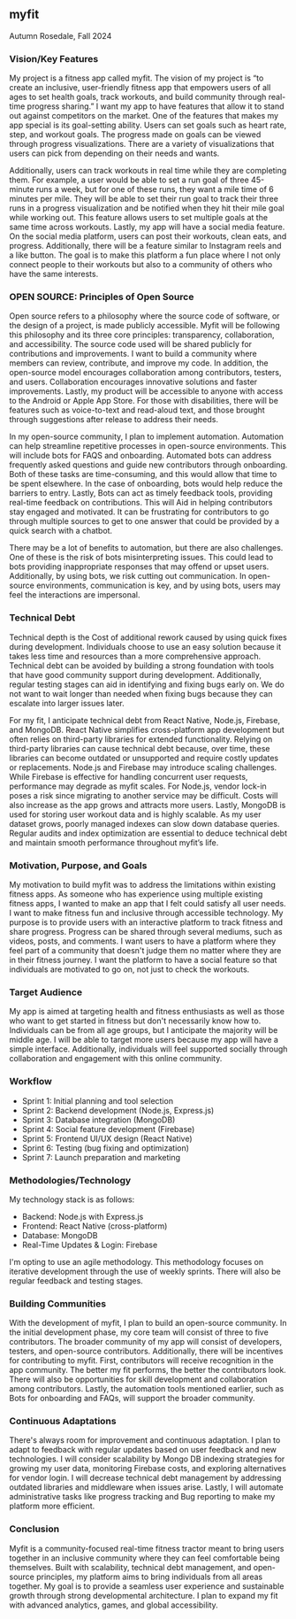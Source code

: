 ## myfit
Autumn Rosedale, Fall 2024

### Vision/Key Features
My project is a fitness app called myfit. The vision of my project is “to create an inclusive, user-friendly fitness app that empowers users of all ages to set health goals, track workouts, and build community through real-time progress sharing.” I want my app to have features that allow it to stand out against competitors on the market. One of the features that makes my app special is its goal-setting ability. Users can set goals such as heart rate, step, and workout goals. The progress made on goals can be viewed through progress visualizations. There are a variety of visualizations that users can pick from depending on their needs and wants. 

Additionally, users can track workouts in real time while they are completing them. For example, a user would be able to set a run goal of three 45-minute runs a week, but for one of these runs, they want a mile time of 6 minutes per mile. They will be able to set their run goal to track their three runs in a progress visualization and be notified when they hit their mile goal while working out. This feature allows users to set multiple goals at the same time across workouts. Lastly, my app will have a social media feature. On the social media platform, users can post their workouts, clean eats, and progress. Additionally, there will be a feature similar to Instagram reels and a like button. The goal is to make this platform a fun place where I not only connect people to their workouts but also to a community of others who have the same interests.

### OPEN SOURCE: Principles of Open Source
Open source refers to a philosophy where the source code of software, or the design of a project, is made publicly accessible. Myfit will be following this philosophy and its three core principles: transparency, collaboration, and accessibility. The source code used will be shared publicly for contributions and improvements. I want to build a community where members can review, contribute, and improve my code. In addition, the open-source model encourages collaboration among contributors, testers, and users. Collaboration encourages innovative solutions and faster improvements. Lastly, my product will be accessible to anyone with access to the Android or Apple App Store. For those with disabilities, there will be features such as voice-to-text and read-aloud text, and those brought through suggestions after release to address their needs. 

In my open-source community, I plan to implement automation. Automation can help streamline repetitive processes in open-source environments. This will include bots for FAQS and onboarding. Automated bots can address frequently asked questions and guide new contributors through onboarding. Both of these tasks are time-consuming, and this would allow that time to be spent elsewhere. In the case of onboarding, bots would help reduce the barriers to entry. Lastly, Bots can act as timely feedback tools, providing real-time feedback on contributions. This will Aid in helping contributors stay engaged and motivated. It can be frustrating for contributors to go through multiple sources to get to one answer that could be provided by a quick search with a chatbot.

There may be a lot of benefits to automation, but there are also challenges. One of these is the risk of bots misinterpreting issues. This could lead to bots providing inappropriate responses that may offend or upset users. Additionally, by using bots, we risk cutting out communication. In open-source environments, communication is key, and by using bots, users may feel the interactions are impersonal.

### Technical Debt
Technical depth is the Cost of additional rework caused by using quick fixes during development. Individuals choose to use an easy solution because it takes less time and resources than a more comprehensive approach. Technical debt can be avoided by building a strong foundation with tools that have good community support during development. Additionally, regular testing stages can aid in identifying and fixing bugs early on. We do not want to wait longer than needed when fixing bugs because they can escalate into larger issues later. 

For my fit, I anticipate technical debt from React Native, Node.js, Firebase, and MongoDB. React Native simplifies cross-platform app development but often relies on third-party libraries for extended functionality. Relying on third-party libraries can cause technical debt because, over time, these libraries can become outdated or unsupported and require costly updates or replacements. Node.js and Firebase may introduce scaling challenges. While Firebase is effective for handling concurrent user requests, performance may degrade as myfit scales. For Node.js, vendor lock-in poses a risk since migrating to another service may be difficult. Costs will also increase as the app grows and attracts more users. Lastly, MongoDB is used for storing user workout data and is highly scalable. As my user dataset grows, poorly managed indexes can slow down database queries. Regular audits and index optimization are essential to deduce technical debt and maintain smooth performance throughout myfit’s life.

### Motivation, Purpose, and Goals
My motivation to build myfit was to address the limitations within existing fitness apps. As someone who has experience using multiple existing fitness apps, I wanted to make an app that I felt could satisfy all user needs. I want to make fitness fun and inclusive through accessible technology. My purpose is to provide users with an interactive platform to track fitness and share progress. Progress can be shared through several mediums, such as videos, posts, and comments. I want users to have a platform where they feel part of a community that doesn't judge them no matter where they are in their fitness journey. I want the platform to have a social feature so that individuals are motivated to go on, not just to check the workouts. 

### Target Audience
My app is aimed at targeting health and fitness enthusiasts as well as those who want to get started in fitness but don't necessarily know how to. Individuals can be from all age groups, but I anticipate the majority will be middle age. I will be able to target more users because my app will have a simple interface. Additionally, individuals will feel supported socially through collaboration and engagement with this online community.

### Workflow
- Sprint 1: Initial planning and tool selection
- Sprint 2: Backend development (Node.js, Express.js)
- Sprint 3: Database integration (MongoDB)
- Sprint 4: Social feature development (Firebase)
- Sprint 5: Frontend UI/UX design (React Native)
- Sprint 6: Testing (bug fixing and optimization)
- Sprint 7: Launch preparation and marketing

### Methodologies/Technology
 My technology stack is as follows:
- Backend: Node.js with Express.js
- Frontend: React Native (cross-platform)
- Database: MongoDB
- Real-Time Updates & Login: Firebase

I'm opting to use an agile methodology. This methodology focuses on iterative development through the use of weekly sprints. There will also be regular feedback and testing stages. 

### Building Communities
With the development of myfit, I plan to build an open-source community. In the initial development phase, my core team will consist of three to five contributors. The broader community of my app will consist of developers, testers, and open-source contributors. Additionally, there will be incentives for contributing to myfit. First, contributors will receive recognition in the app community. The better my fit performs, the better the contributors look. There will also be opportunities for skill development and collaboration among contributors. Lastly, the automation tools mentioned earlier, such as Bots for onboarding and FAQs, will support the broader community. 

### Continuous Adaptations
There's always room for improvement and continuous adaptation. I plan to adapt to feedback with regular updates based on user feedback and new technologies. I will consider scalability by Mongo DB indexing strategies for growing my user data, monitoring Firebase costs, and exploring alternatives for vendor login. I will decrease technical debt management by addressing outdated libraries and middleware when issues arise. Lastly, I will automate administrative tasks like progress tracking and Bug reporting to make my platform more efficient.

### Conclusion
Myfit is a community-focused real-time fitness tractor meant to bring users together in an inclusive community where they can feel comfortable being themselves. Built with scalability, technical debt management, and open-source principles, my platform aims to bring individuals from all areas together. My goal is to provide a seamless user experience and sustainable growth through strong developmental architecture. I plan to expand my fit with advanced analytics, games, and global accessibility.